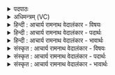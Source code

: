 <details><summary>पदपाठः</summary>

अभि꣢। व꣡स्त्रा꣢꣯। सु꣣वसना꣡नि꣢। सु꣣। वसना꣡नि꣢। अ꣣र्ष। अभि꣢। धे꣣नूः꣢। सु꣣दु꣡घाः꣢। सु꣣। दु꣡घाः꣢꣯। पू꣣य꣡मा꣢नः। अ꣡भि꣢। च꣣न्द्रा꣢। भ꣡र्त꣢꣯वे। नः꣣। हि꣡र꣢꣯ण्या। अ꣣भि꣢। अ꣡श्वा꣢꣯न्। र꣣थि꣡नः꣢। दे꣣व। सोम। १४२७।
</details>

<details><summary>अधिमन्त्रम् (VC)</summary>

- पवमानः सोमः
- कुत्स आङ्गिरसः
- त्रिष्टुप्
- धैवतः
</details>

<details><summary>हिन्दी : आचार्य रामनाथ वेदालंकार - विषयः</summary>

अगले मन्त्र में परमात्मा से प्रार्थना की गयी है।
</details>

<details><summary>हिन्दी : आचार्य रामनाथ वेदालंकार - पदार्थः</summary>

पदार्थान्वयभाषाः -  हे(देव)दानादि गुणों से युक्त(सोम)जगत्पति परमात्मन्!आप हमारे लिए(सुवसनानि)सुन्दरता से धारण करने योग्य(वस्त्रा)वस्त्र(अभि अर्ष)प्रदान करो, (पूयमानः)मन में विद्यमान काम,क्रोध आदि से पृथक् करके पवित्ररूप में दर्शन किये जाते हुए आप(सुदुघाः)दुधारू(धेनूः)धेनुएँ(अभि अर्ष)प्रदान करो।(नः)हमारे(भर्तवे)भरण-पोषण के लिए(चन्द्रा)चाँदी और(हिरण्या)सुवर्ण(अभि अर्ष)प्रदान करो। साथ ही(रथिनः)रथ में जुड़नेवाले(अश्वान्)घोड़े(अभि अर्ष)प्रदान करो ॥२॥
</details>

<details><summary>हिन्दी : आचार्य रामनाथ वेदालंकार - भावार्थः</summary>

भावार्थभाषाः -  मनुष्यों के समाज में कोई वस्त्रहीन,गोदुग्धहीन,धनहीन और वाहनहीन न रहे,प्रत्युत सभी श्रीमान् और गुणवान् होवें ॥२॥
</details>

<details><summary>संस्कृत : आचार्य रामनाथ वेदालंकार - विषयः</summary>

अथ परमात्मानं प्रार्थयते।
</details>

<details><summary>संस्कृत : आचार्य रामनाथ वेदालंकार - पदार्थः</summary>

पदार्थान्वयभाषाः -  हे(देव)दानादिगुणयुक्त(सोम)जगत्पते परमात्मन्!त्वम्,अस्मभ्यम्(सुवसनानि)शोभनतया धारणीयानि(वस्त्रा)वस्त्राणि(अभि अर्ष)प्रेरय, (पूयमानः)शोध्यमानः,मनसि विद्यमानेभ्यः कामक्रोधादिभ्यः पृथक्कृत्य पवित्ररूपेण दृश्यमानः त्वम्(सुदुघाः)सुष्ठु दोग्ध्रीः(धेनूः)गाः(अभि अर्ष)प्रेरय।(नः)अस्माकम्(भर्तवे)भरणाय(चन्द्रा)चन्द्राणि रजतानि(हिरण्या)हिरण्यानि च(अभि अर्ष)प्रेरय। अपि च(रथिनः)रथे युज्यमानान्(अश्वान्)तुरङ्गमान्(अभि अर्ष)प्रेरय ॥२॥
</details>

<details><summary>संस्कृत : आचार्य रामनाथ वेदालंकार - भावार्थः</summary>

भावार्थभाषाः -  मानवानां समाजे कोऽपि वस्त्रहीनो गोदुग्धहीनो धनहीनो वाहनहीनश्च न तिष्ठेत्,प्रत्युत सर्वेऽपि श्रीमन्तो गुणवन्तश्च भवेयुः ॥२॥
</details>